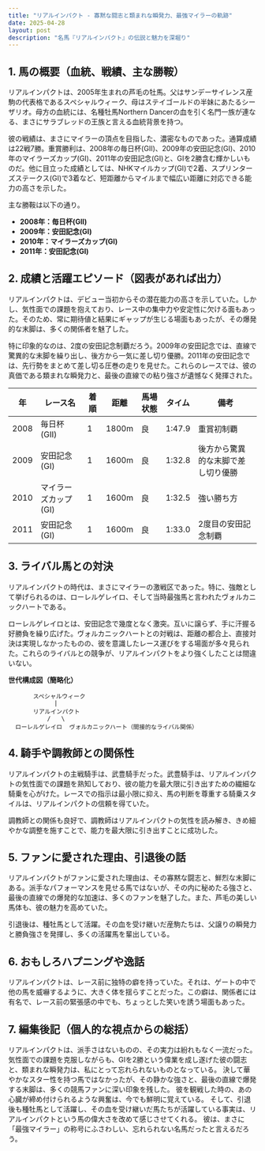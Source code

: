 ```yaml
---
title: "リアルインパクト - 寡黙な闘志と類まれな瞬発力、最強マイラーの軌跡"
date: 2025-04-28
layout: post
description: "名馬『リアルインパクト』の伝説と魅力を深堀り"
---
```


## 1. 馬の概要（血統、戦績、主な勝鞍）

リアルインパクトは、2005年生まれの芦毛の牡馬。父はサンデーサイレンス産駒の代表格であるスペシャルウィーク、母はステイゴールドの半妹にあたるシーザリオ。母方の血統には、名種牡馬Northern Dancerの血を引く名門一族が連なる、まさにサラブレッドの王族と言える血統背景を持つ。

彼の戦績は、まさにマイラーの頂点を目指した、濃密なものであった。通算成績は22戦7勝。重賞勝利は、2008年の毎日杯(GII)、2009年の安田記念(GI)、2010年のマイラーズカップ(GI)、2011年の安田記念(GI)と、GIを2勝含む輝かしいものだ。他に目立った成績としては、NHKマイルカップ(GI)で2着、スプリンターズステークス(GI)で3着など、短距離からマイルまで幅広い距離に対応できる能力の高さを示した。

主な勝鞍は以下の通り。

* **2008年：毎日杯(GII)**
* **2009年：安田記念(GI)**
* **2010年：マイラーズカップ(GI)**
* **2011年：安田記念(GI)**


## 2. 成績と活躍エピソード（図表があれば出力）

リアルインパクトは、デビュー当初からその潜在能力の高さを示していた。しかし、気性面での課題を抱えており、レース中の集中力や安定性に欠ける面もあった。そのため、常に期待値と結果にギャップが生じる場面もあったが、その爆発的な末脚は、多くの関係者を魅了した。

特に印象的なのは、2度の安田記念制覇だろう。2009年の安田記念では、直線で驚異的な末脚を繰り出し、後方から一気に差し切り優勝。2011年の安田記念では、先行勢をまとめて差し切る圧巻の走りを見せた。これらのレースでは、彼の真価である類まれな瞬発力と、最後の直線での粘り強さが遺憾なく発揮された。

| 年 | レース名             | 着順 | 距離 | 馬場状態 | タイム     | 備考                                      |
|---|----------------------|-----|-----|---------|-----------|-------------------------------------------|
| 2008 | 毎日杯(GII)         | 1   | 1800m | 良       | 1:47.9    | 重賞初制覇                               |
| 2009 | 安田記念(GI)         | 1   | 1600m | 良       | 1:32.8    | 後方から驚異的な末脚で差し切り優勝      |
| 2010 | マイラーズカップ(GI) | 1   | 1600m | 良       | 1:32.5    | 強い勝ち方                               |
| 2011 | 安田記念(GI)         | 1   | 1600m | 良       | 1:33.0    | 2度目の安田記念制覇                       |


## 3. ライバル馬との対決

リアルインパクトの時代は、まさにマイラーの激戦区であった。特に、強敵として挙げられるのは、ローレルゲレイロ、そして当時最強馬と言われたヴォルカニックハートである。

ローレルゲレイロとは、安田記念で幾度となく激突。互いに譲らず、手に汗握る好勝負を繰り広げた。ヴォルカニックハートとの対戦は、距離の都合上、直接対決は実現しなかったものの、彼を意識したレース運びをする場面が多々見られた。これらのライバルとの競争が、リアルインパクトをより強くしたことは間違いない。

**世代構成図（簡略化）**

```
       スペシャルウィーク
             |
       リアルインパクト
           /   \
  ローレルゲレイロ  ヴォルカニックハート（間接的なライバル関係）
```


## 4. 騎手や調教師との関係性

リアルインパクトの主戦騎手は、武豊騎手だった。武豊騎手は、リアルインパクトの気性面での課題を熟知しており、彼の能力を最大限に引き出すための繊細な騎乗を心がけた。レースでの指示は最小限に抑え、馬の判断を尊重する騎乗スタイルは、リアルインパクトの信頼を得ていた。

調教師との関係も良好で、調教師はリアルインパクトの気性を読み解き、きめ細やかな調整を施すことで、能力を最大限に引き出すことに成功した。


## 5. ファンに愛された理由、引退後の話

リアルインパクトがファンに愛された理由は、その寡黙な闘志と、鮮烈な末脚にある。派手なパフォーマンスを見せる馬ではないが、その内に秘めたる強さと、最後の直線での爆発的な加速は、多くのファンを魅了した。また、芦毛の美しい馬体も、彼の魅力を高めていた。

引退後は、種牡馬として活躍。その血を受け継いだ産駒たちは、父譲りの瞬発力と勝負強さを発揮し、多くの活躍馬を輩出している。


## 6. おもしろハプニングや逸話

リアルインパクトは、レース前に独特の癖を持っていた。それは、ゲートの中で他の馬を威嚇するように、大きく体を揺らすことだった。この癖は、関係者には有名で、レース前の緊張感の中でも、ちょっとした笑いを誘う場面もあった。


## 7. 編集後記（個人的な視点からの総括）

リアルインパクトは、派手さはないものの、その実力は紛れもなく一流だった。気性面での課題を克服しながらも、GIを2勝という偉業を成し遂げた彼の闘志と、類まれな瞬発力は、私にとって忘れられないものとなっている。  決して華やかなスター性を持つ馬ではなかったが、その静かな強さと、最後の直線で爆発する末脚は、多くの競馬ファンに深い印象を残した。  彼を観戦した時の、あの心臓が締め付けられるような興奮は、今でも鮮明に覚えている。  そして、引退後も種牡馬として活躍し、その血を受け継いだ馬たちが活躍している事実は、リアルインパクトという馬の偉大さを改めて感じさせてくれる。  彼は、まさに「最強マイラー」の称号にふさわしい、忘れられない名馬だったと言えるだろう。
